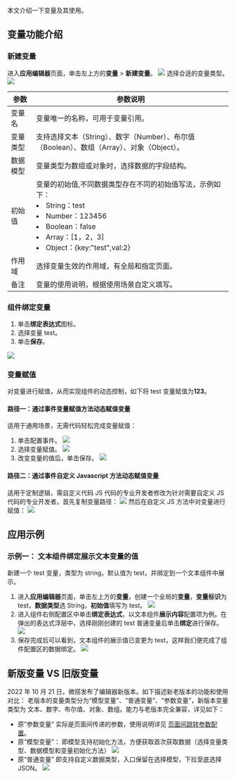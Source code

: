 本文介绍一下变量及其使用。

## 变量功能介绍
### 新建变量
进入**应用编辑器**页面，单击左上方的**变量** > **新建变量**。
![](https://qcloudimg.tencent-cloud.cn/raw/6528c391e47247087d1db558e9c75aba.png)
选择合适的变量类型。
![](https://qcloudimg.tencent-cloud.cn/raw/21564421b03b6dfe3aa3e9f5c5a7423e.png)

| 参数     | 参数说明                                                                                                                                                        |
| -------- | --------------------------------------------------------------------------------------------------------------------------------------------------------------- |
| 变量名   | 变量唯一的名称，可用于变量引用。                                                                                                                                |
| 变量类型 | 支持选择文本（String）、数字（Number）、布尔值（Boolean）、数组（Array）、对象（Object）。                                                                     |
| 数据模型 | 变量类型为数组或对象时，选择数据的字段结构。                                                                                                                    |
| 初始值   | 变量的初始值,不同数据类型存在不同的初始值写法，示例如下：<li>String：test</li><li>Number：123456</li><li>Boolean：false</li><li>Array：[1，2，3]</li><li>Object：{key:"test",val:2} </li>|
| 作用域   | 选择变量生效的作用域，有全局和指定页面。                                                                                                                        |
| 备注     | 变量的使用说明，根据使用场景自定义填写。                                                                                                                        |

### 组件绑定变量
1. 单击**绑定表达式**图标。
2. 选择变量 test。
3. 单击**保存**。

![](https://qcloudimg.tencent-cloud.cn/raw/14bd14c9543514952707a0bdb5da8b11.png)

### 变量赋值
对变量进行赋值，从而实现组件的动态控制，如下将 test 变量赋值为**123**。

#### 路径一：通过事件变量赋值方法动态赋值变量
适用于通用场景，无需代码轻松完成变量赋值：
1. 单击配置事件。
![](https://qcloudimg.tencent-cloud.cn/raw/626878def8b197abf5a6296f775c71c7.png)
2. 选择变量赋值。
![](https://qcloudimg.tencent-cloud.cn/raw/68cbaa7ce2b4d8bab3ef1971737d2eb8.png)
3. 改变变量的值后，单击保存。
![](https://qcloudimg.tencent-cloud.cn/raw/4796d6285b9720fd87b4f6ea4efaeb13.png)

#### 路径二：通过事件自定义 Javascript 方法动态赋值变量
适用于定制逻辑，需自定义代码 JS 代码的专业开发者修改为针对需要自定义 JS 代码的专业开发者。首先复制变量路径：
![](https://qcloudimg.tencent-cloud.cn/raw/200299320cd33034e03b97d77301d922.png)
然后在自定义 JS 方法中对变量进行赋值：
![](https://qcloudimg.tencent-cloud.cn/raw/8d1e496007facef0ea333596fa50bfdd.png)

## 应用示例

### 示例一： 文本组件绑定展示文本变量的值
新建一个 test 变量，类型为 string，默认值为 test，并绑定到一个文本组件中展示。
1. 进入**应用编辑器**页面，单击左上方的**变量**，创建一个全局的**变量**，**变量标识**为 test，**数据类型**选 String，**初始值**填写为 test。
![](https://qcloudimg.tencent-cloud.cn/raw/fecdab78035cc514900ed511b02cbdc9.png)
2. 进入组件右侧配置区中单击**绑定表达式**，以文本组件**展示内容**配置项为例。在弹出的表达式浮层中，选择刚刚创建的 test 普通变量后单击**绑定**进行保存。
![](https://qcloudimg.tencent-cloud.cn/raw/f646206ea52f5e7641f4a6d1b6fe964e.png)
3. 保存完成后可以看到，文本组件的展示值已变更为 test，这样我们便完成了组件配置区的数据绑定。
![](https://qcloudimg.tencent-cloud.cn/raw/aa0bb3971cc63f13bd275e8a5cf5f940.png)

[](id:change)

## 新版变量 VS 旧版变量
2022 年 10 月 21 日，微搭发布了编辑器新版本。如下描述新老版本的功能和使用对比：
老版本的变量类型分为“模型变量”、“普通变量”、“参数变量”，新版本变量类型为 文本、数字、布尔值、对象、数组。能力与老版本完全兼容，详见如下：
- 原”参数变量“
  实际是页面间传递的参数，使用说明详见 <a href="https://cloud.tencent.com/document/product/1301/70204">页面间跳转参数配置</a>。
- 原“模型变量”：
即模型支持初始化方法，方便获取首次获取数据（选择变量类型、数据模型和变量初始化方法）
![](https://qcloudimg.tencent-cloud.cn/raw/b37944f2b408134b4f02e2bb0ff48fcc.png)
- 原“普通变量”
即支持自定义数据类型，入口保留在选择模型，下拉至底选择 JSON。
![](https://qcloudimg.tencent-cloud.cn/raw/f6c9c075681650964bb6ce1232e8c665.png)

<!-- ### 示例二：数组变量，For 循环展示列表

针对变量是一个数组，并需要循环绑定展示时，您可以：

1. 创建一个数组变量 test3，数据模型选择为**用户**。
   ![](https://qcloudimg.tencent-cloud.cn/raw/0a2aff60b2abd4cd2303a69ce4fac736.png)
2. 以普通容器组件为例，在编辑区中创建一个普通容器组件，普通容器中添加一个文本组件，大纲树中选中普通容器单击**右侧配置区** > **循环展示**的数据绑定按钮。
   ![](https://qcloudimg.tencent-cloud.cn/raw/80fa7331736ba6607b79ff7c5eb7ad96.png)
3. 在绑定表达式中选择刚刚创建的数组变量 test3，保存。
   ![](https://qcloudimg.tencent-cloud.cn/raw/ddd5e7a580679c09e3d409ca7aaeb8a1.png)
4. 循环数据绑定完成后，选中该普通容器下的**文本组件**，单击内容后的绑定表达式。
   ![](https://qcloudimg.tencent-cloud.cn/raw/1846f6dac031a11927d5f3d71b73ec2a.png)
5. 循环对象中选择数据源中的数据字段，单击**绑定**。
   ![](https://qcloudimg.tencent-cloud.cn/raw/a3557239af04dbb131ad96ca755147b4.png)
6. 绑定后可以看到数据源数据的循环展示。
   ![](https://qcloudimg.tencent-cloud.cn/raw/3182afae5712b448113d17e7b2a8d5bc.png) -->
